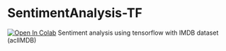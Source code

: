 # SentimentAnalysis-TF
[![Open In Colab](https://colab.research.google.com/assets/colab-badge.svg)](https://colab.research.google.com/github/Anandhh-Bula/SentimentAnalysis-TF/edit/main/autotune-TF.ipynb)
Sentiment analysis using tensorflow with IMDB dataset (aclIMDB) 
